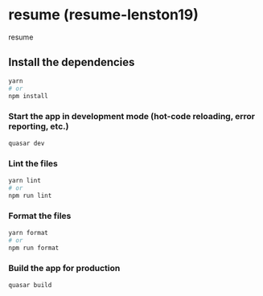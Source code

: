 # resume (resume-lenston19)

resume

## Install the dependencies
```bash
yarn
# or
npm install
```

### Start the app in development mode (hot-code reloading, error reporting, etc.)
```bash
quasar dev
```

### Lint the files
```bash
yarn lint
# or
npm run lint
```

### Format the files
```bash
yarn format
# or
npm run format
```

### Build the app for production
```bash
quasar build
```

